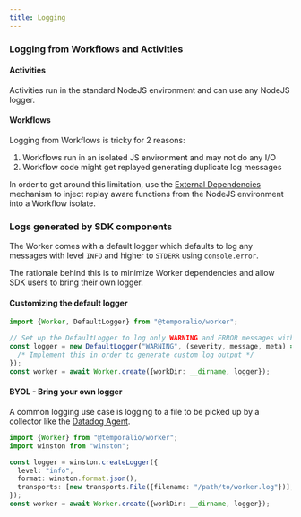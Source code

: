 ```yaml
---
title: Logging
---
```


### Logging from Workflows and Activities

#### Activities

Activities run in the standard NodeJS environment and can use any NodeJS logger.

#### Workflows

Logging from Workflows is tricky for 2 reasons:

1. Workflows run in an isolated JS environment and may not do any I/O
1. Workflow code might get replayed generating duplicate log messages

In order to get around this limitation, use the [External Dependencies](/docs/node/workflow-external-dependencies) mechanism
to inject replay aware functions from the NodeJS environment into a Workflow isolate.

### Logs generated by SDK components

The Worker comes with a default logger which defaults to log any messages with level `INFO` and higher to `STDERR` using `console.error`.

The rationale behind this is to minimize Worker dependencies and allow SDK users to bring their own logger.

#### Customizing the default logger

```ts
import {Worker, DefaultLogger} from "@temporalio/worker";

// Set up the DefaultLogger to log only WARNING and ERROR messages with a custom log function
const logger = new DefaultLogger("WARNING", (severity, message, meta) => {
  /* Implement this in order to generate custom log output */
});
const worker = await Worker.create({workDir: __dirname, logger});
```

#### BYOL - Bring your own logger

A common logging use case is logging to a file to be picked up by a collector like the [Datadog Agent](https://docs.datadoghq.com/logs/log_collection/nodejs/?tab=winston30).

```ts
import {Worker} from "@temporalio/worker";
import winston from "winston";

const logger = winston.createLogger({
  level: "info",
  format: winston.format.json(),
  transports: [new transports.File({filename: "/path/to/worker.log"})],
});
const worker = await Worker.create({workDir: __dirname, logger});
```
